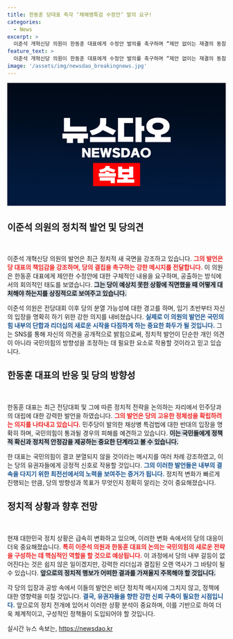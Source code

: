 ```yaml
---
title: 한동훈 당대표 즉각 ‘채해병특검 수정안’ 발의 요구!
categories:
  - News
excerpt: >
  이준석 개혁신당 의원이 한동훈 대표에게 수정안 발의를 촉구하며 “제안 없이는 재결의 동참도 식언”이라고 강력히 반발했다. 여당 내부의 긴장이 고조되는 가운데 진정한 개혁이 가능할지 주목된다.
feature_text: >
  이준석 개혁신당 의원이 한동훈 대표에게 수정안 발의를 촉구하며 “제안 없이는 재결의 동참도 식언”이라고 강력히 반발했다. 여당 내부의 긴장이 고조되는 가운데 진정한 개혁이 가능할지 주목된다.
image: '/assets/img/newsdao_breakingnews.jpg'
---
```


<p><img src="/assets/img/newsdao_breakingnews.jpg" alt="bookingtag 속보" /></p>

<h2 data-ke-size="size26">이준석 의원의 정치적 발언 및 당의견</h2>

<p data-ke-size="size16">&nbsp;</p>

<p>이준석 개혁신당 의원의 발언은 최근 정치적 새 국면을 강조하고 있습니다. <b><span style="color: #ee2323;">그의 발언은 당 대표의 책임감을 강조하며, 당의 결집을 촉구하는 강한 메시지를 전달합니다.</span></b> 이 의원은 한동훈 대표에게 제안한 수정안에 대한 구체적인 내용을 요구하며, 공출하는 방식에서의 회의적인 태도를 보였습니다. <b><span style="background-color: #21538527;">그는 당이 예상치 못한 상황에 직면했을 때 어떻게 대처해야 하는지를 상징적으로 보여주고 있습니다.</span></b></p>

<p>이준석 의원은 전당대회 이후 당의 분열 가능성에 대한 경고를 하며, 임기 초반부터 자신의 입장을 명확히 하기 위한 강한 의지를 내비쳤습니다. <b><span style="color: #1a5490;">실제로 이 의원의 발언은 국민의힘 내부의 단합과 리더십의 새로운 시작을 다짐하게 하는 중요한 화두가 될 것입니다.</span></b> 그는 SNS를 통해 자신의 의견을 공개적으로 밝힘으로써, 정치적 발언이 단순한 개인 의견이 아니라 국민의힘의 방향성을 조정하는 데 필요한 요소로 작용할 것이라고 믿고 있습니다.</p>

<h2 data-ke-size="size26">한동훈 대표의 반응 및 당의 방향성</h2>

<p data-ke-size="size16">&nbsp;</p>

<p>한동훈 대표는 최근 전당대회 및 그에 따른 정치적 전략을 논의하는 자리에서 민주당과의 대립에 대한 강력한 발언을 하였습니다. <b><span style="color: #ee2323;">그의 발언은 당의 고유한 정체성을 확립하려는 의지를 나타내고 있습니다.</span></b> 민주당이 발의한 채상병 특검법에 대한 반대의 입장을 명확히 하며, 국민의힘이 통과될 경우의 피해를 예견하고 있습니다. <b><span style="background-color: #21538527;">이는 국민들에게 정책적 확신과 정치적 안정감을 제공하는 중요한 단계라고 볼 수 있습니다.</span></b></p>

<p>한 대표는 국민의힘이 결코 분열되지 않을 것이라는 메시지를 여러 차례 강조하였고, 이는 당의 유권자들에게 긍정적 신호로 작용할 것입니다. <b><span style="color: #1a5490;">그의 이러한 발언들은 내부의 결속을 다지기 위한 최전선에서의 노력을 보여주는 증거가 됩니다.</span></b> 정치적 변화가 빠르게 진행되는 만큼, 당의 방향성과 목표가 무엇인지 정확히 알리는 것이 중요해졌습니다.</p>

<h2 data-ke-size="size26">정치적 상황과 향후 전망</h2>

<p data-ke-size="size16">&nbsp;</p>

<p>현재 대한민국 정치 상황은 급속히 변화하고 있으며, 이러한 변화 속에서의 당의 대응이 더욱 중요해졌습니다. <b><span style="color: #ee2323;">특히 이준석 의원과 한동훈 대표의 논의는 국민의힘의 새로운 전략을 구성하는 데 핵심적인 역할을 할 것으로 예상됩니다.</span></b> 이 과정에서 당의 내부 갈등이 없어진다는 것은 쉽지 않은 일이겠지만, 강력한 리더십과 결집된 오랜 역사가 그 바탕이 될 수 있습니다. <b><span style="background-color: #21538527;">앞으로의 정치적 행보가 어떠한 결과를 가져올지 주목해야 할 것입니다.</span></b> </p>

<p>각 당의 입장과 공방 속에서 이들의 발언은 비단 정치적 메시지에 그치지 않고, 정책에 대한 영향력을 미칠 것입니다. <b><span style="color: #1a5490;">결국, 유권자들을 향한 강한 신뢰 구축이 필요한 시점입니다.</span></b> 앞으로의 정치 전개에 있어서 이러한 상황 분석이 중요하며, 이를 기반으로 하여 더욱 체계적이고, 구성적인 정책들이 도입되어야 할 것입니다.</p>

<p data-ke-size="size16"></p>
실시간 뉴스 속보는, <a href="https://newsdao.kr" rel="dofollow">https://newsdao.kr</a>


